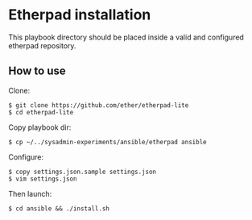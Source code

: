# Etherpad installation

This playbook directory should be placed inside a valid and configured etherpad repository.

## How to use

Clone:

    $ git clone https://github.com/ether/etherpad-lite
    $ cd etherpad-lite

Copy playbook dir:

    $ cp ~/../sysadmin-experiments/ansible/etherpad ansible

Configure:

    $ copy settings.json.sample settings.json 
    $ vim settings.json
    
Then launch:

    $ cd ansible && ./install.sh